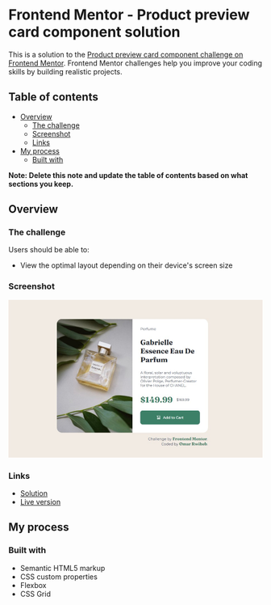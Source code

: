 
# Frontend Mentor - Product preview card component solution

This is a solution to the [Product preview card component challenge on Frontend Mentor](https://www.frontendmentor.io/challenges/product-preview-card-component-GO7UmttRfa). Frontend Mentor challenges help you improve your coding skills by building realistic projects.

## Table of contents

- [Overview](#overview)
  - [The challenge](#the-challenge)
  - [Screenshot](#screenshot)
  - [Links](#links)
- [My process](#my-process)
  - [Built with](#built-with)

**Note: Delete this note and update the table of contents based on what sections you keep.**

## Overview

### The challenge

Users should be able to:

- View the optimal layout depending on their device's screen size

### Screenshot

![screenshot of my solution](screenshot.jpg)

### Links

- [Solution](https://github.com/OmarRwiheb/product-preview-card-component-main/)
- [Live version]( https://omarrwiheb.github.io/product-preview-card-component-main/)

## My process

### Built with

- Semantic HTML5 markup
- CSS custom properties
- Flexbox
- CSS Grid
